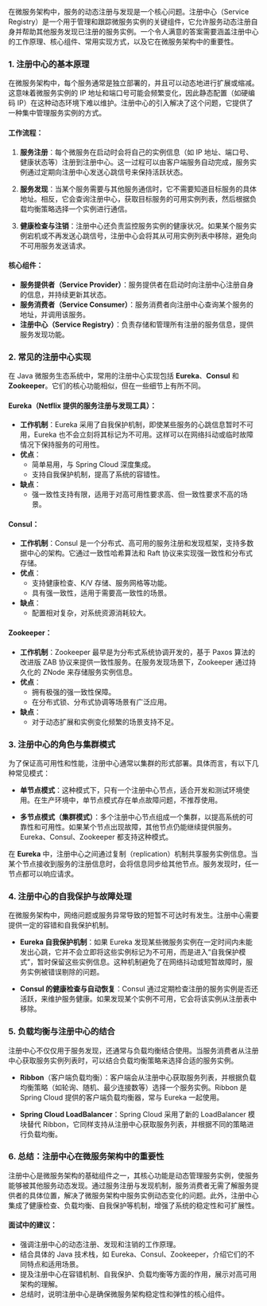 在微服务架构中，服务的动态注册与发现是一个核心问题。注册中心（Service Registry）是一个用于管理和跟踪微服务实例的关键组件，它允许服务动态注册自身并帮助其他服务发现已注册的服务实例。一个令人满意的答案需要涵盖注册中心的工作原理、核心组件、常用实现方式，以及它在微服务架构中的重要性。

### 1. **注册中心的基本原理**
在微服务架构中，每个服务通常是独立部署的，并且可以动态地进行扩展或缩减。这意味着微服务实例的 IP 地址和端口号可能会频繁变化，因此静态配置（如硬编码 IP）在这种动态环境下难以维护。注册中心的引入解决了这个问题，它提供了一种集中管理服务实例的方式。

#### **工作流程**：
1. **服务注册**：每个微服务在启动时会将自己的实例信息（如 IP 地址、端口号、健康状态等）注册到注册中心。这一过程可以由客户端服务自动完成，服务实例通过定期向注册中心发送心跳信号来保持活跃状态。
   
2. **服务发现**：当某个服务需要与其他服务通信时，它不需要知道目标服务的具体地址。相反，它会查询注册中心，获取目标服务的可用实例列表，然后根据负载均衡策略选择一个实例进行通信。

3. **健康检查与注销**：注册中心还负责监控服务实例的健康状况。如果某个服务实例宕机或不再发送心跳信号，注册中心会将其从可用实例列表中移除，避免向不可用服务发送请求。

#### **核心组件**：
- **服务提供者（Service Provider）**：服务提供者在启动时向注册中心注册自身的信息，并持续更新其状态。
- **服务消费者（Service Consumer）**：服务消费者向注册中心查询某个服务的地址，并调用该服务。
- **注册中心（Service Registry）**：负责存储和管理所有注册的服务信息，提供服务发现功能。

### 2. **常见的注册中心实现**
在 Java 微服务生态系统中，常用的注册中心实现包括 **Eureka**、**Consul** 和 **Zookeeper**。它们的核心功能相似，但在一些细节上有所不同。

#### **Eureka**（Netflix 提供的服务注册与发现工具）：
- **工作机制**：Eureka 采用了自我保护机制，即使某些服务的心跳信息暂时不可用，Eureka 也不会立刻将其标记为不可用。这样可以在网络抖动或临时故障情况下保持服务的可用性。
- **优点**：
  - 简单易用，与 Spring Cloud 深度集成。
  - 支持自我保护机制，提高了系统的容错性。
- **缺点**：
  - 强一致性支持有限，适用于对高可用性要求高、但一致性要求不高的场景。

#### **Consul**：
- **工作机制**：Consul 是一个分布式、高可用的服务注册和发现框架，支持多数据中心的架构。它通过一致性哈希算法和 Raft 协议来实现强一致性和分布式存储。
- **优点**：
  - 支持健康检查、K/V 存储、服务网格等功能。
  - 具有强一致性，适用于需要高一致性的场景。
- **缺点**：
  - 配置相对复杂，对系统资源消耗较大。

#### **Zookeeper**：
- **工作机制**：Zookeeper 最早是为分布式系统协调开发的，基于 Paxos 算法的改进版 ZAB 协议来提供一致性服务。在服务发现场景下，Zookeeper 通过持久化的 ZNode 来存储服务实例信息。
- **优点**：
  - 拥有极强的强一致性保障。
  - 在分布式锁、分布式协调等场景有广泛应用。
- **缺点**：
  - 对于动态扩展和实例变化频繁的场景支持不足。

### 3. **注册中心的角色与集群模式**
为了保证高可用性和性能，注册中心通常以集群的形式部署。具体而言，有以下几种常见模式：

- **单节点模式**：这种模式下，只有一个注册中心节点，适合开发和测试环境使用。在生产环境中，单节点模式存在单点故障问题，不推荐使用。
  
- **多节点模式（集群模式）**：多个注册中心节点组成一个集群，以提高系统的可靠性和可用性。如果某个节点出现故障，其他节点仍能继续提供服务。Eureka、Consul、Zookeeper 都支持这种模式。

在 **Eureka** 中，注册中心之间通过复制（replication）机制共享服务实例信息。当某个节点接收到服务的注册信息时，会将信息同步给其他节点。服务发现时，任一节点都可以响应请求。

### 4. **注册中心的自我保护与故障处理**
在微服务架构中，网络问题或服务异常导致的短暂不可达时有发生。注册中心需要提供一定的容错和自我保护机制。

- **Eureka 自我保护机制**：如果 Eureka 发现某些微服务实例在一定时间内未能发出心跳，它并不会立即将这些实例标记为不可用，而是进入“自我保护模式”，暂时保留这些实例信息。这种机制避免了在网络抖动或短暂故障时，服务实例被错误剔除的问题。

- **Consul 的健康检查与自动恢复**：Consul 通过定期检查注册的服务实例是否还活跃，来维护服务健康。如果发现某个实例不可用，它会将该实例从注册表中移除。

### 5. **负载均衡与注册中心的结合**
注册中心不仅仅用于服务发现，还通常与负载均衡结合使用。当服务消费者从注册中心获取服务实例列表时，可以结合负载均衡策略来选择合适的服务实例。

- **Ribbon**（客户端负载均衡）：客户端会从注册中心获取服务列表，并根据负载均衡策略（如轮询、随机、最少连接数等）选择一个服务实例。Ribbon 是 Spring Cloud 提供的客户端负载均衡器，常与 Eureka 一起使用。
  
- **Spring Cloud LoadBalancer**：Spring Cloud 采用了新的 LoadBalancer 模块替代 Ribbon，它同样支持从注册中心获取服务列表，并根据不同的策略进行负载均衡。

### 6. **总结：注册中心在微服务架构中的重要性**
注册中心是微服务架构的基础组件之一，其核心功能是动态管理服务实例，使服务能够被其他服务动态发现。通过服务注册与发现机制，服务消费者无需了解服务提供者的具体位置，解决了微服务架构中服务实例动态变化的问题。此外，注册中心集成了健康检查、负载均衡、自我保护等机制，增强了系统的稳定性和可扩展性。

#### 面试中的建议：
- 强调注册中心的动态注册、发现和注销的工作原理。
- 结合具体的 Java 技术栈，如 Eureka、Consul、Zookeeper，介绍它们的不同特点和适用场景。
- 提及注册中心在容错机制、自我保护、负载均衡等方面的作用，展示对高可用架构的理解。
- 总结时，说明注册中心是确保微服务架构稳定性和弹性的核心组件。
